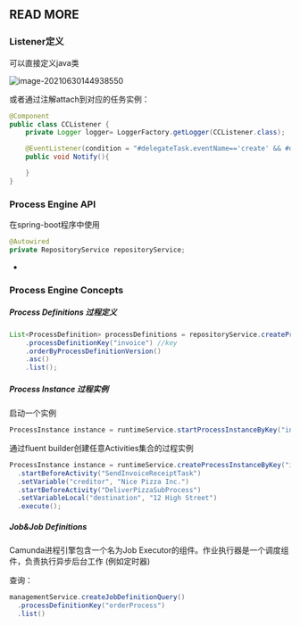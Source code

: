 ## READ MORE

### Listener定义

可以直接定义java类

 ![image-20210630144938550](H:/coding/study/imgs/Camunda/image-20210630144938550.png)

或者通过注解attach到对应的任务实例：

```java
@Component
public class CCListener {
    private Logger logger= LoggerFactory.getLogger(CCListener.class);

    @EventListener(condition = "#delegateTask.eventName=='create' && #delegateTask.name=='CCTask'")
    public void Notify(){

    }
}
```



### Process Engine API

在spring-boot程序中使用

```java
@Autowired
private RepositoryService repositoryService;
```

+ 

### Process Engine Concepts

##### Process Definitions 过程定义

```java
List<ProcessDefinition> processDefinitions = repositoryService.createProcessDefinitionQuery()
    .processDefinitionKey("invoice") //key
    .orderByProcessDefinitionVersion()
    .asc()
    .list();
```

##### Process Instance 过程实例

启动一个实例

```java
ProcessInstance instance = runtimeService.startProcessInstanceByKey("invoice");
```

通过fluent builder创建任意Activities集合的过程实例

```java
ProcessInstance instance = runtimeService.createProcessInstanceByKey("invoice")
  .startBeforeActivity("SendInvoiceReceiptTask")
  .setVariable("creditor", "Nice Pizza Inc.")
  .startBeforeActivity("DeliverPizzaSubProcess")
  .setVariableLocal("destination", "12 High Street")
  .execute();
```

##### Job&Job Definitions

Camunda进程引擎包含一个名为Job Executor的组件。作业执行器是一个调度组件，负责执行异步后台工作 (例如定时器)

查询：

```java
managementService.createJobDefinitionQuery()
  .processDefinitionKey("orderProcess")
  .list()
```


